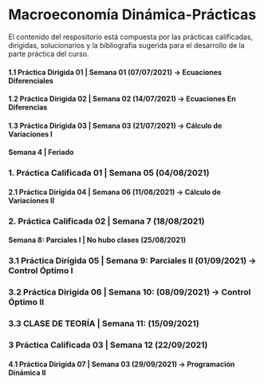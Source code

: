 # Macroeconomía Dinámica-Prácticas
El contenido del respositorio está compuesta por las prácticas calificadas, dirigidas, solucionarios y la bibliografía sugerida para el desarrollo de la parte práctica del curso.

#### 1.1 Práctica Dirigida 01   | Semana 01 (07/07/2021) → Ecuaciones Diferenciales
#### 1.2 Práctica Dirigida 02   | Semana 02 (14/07/2021) → Ecuaciones En Diferencias
#### 1.3 Práctica Dirigida 03   | Semana 03 (21/07/2021) → Cálculo de Variaciones I
#### Semana 4 | Feriado
### 1. Práctica Calificada 01 | Semana 05 (04/08/2021)
#### 2.1 Práctica Dirigida 04   | Semana 06 (11/08/2021) → Cálculo de Variaciones II
### 2. Práctica Calificada 02 | Semana 7 (18/08/2021)
#### Semana 8: Parciales I | No hubo clases (25/08/2021)
### 3.1 Práctica Dirigida 05 | Semana 9: Parciales II (01/09/2021) → Control Óptimo I
### 3.2 Práctica Dirigida 06 | Semana 10: (08/09/2021) → Control Óptimo II
### 3.3 CLASE DE TEORÍA | Semana 11: (15/09/2021)
### 3 Práctica Calificada 03 | Semana 12 (22/09/2021)
#### 4.1 Práctica Dirigida 07   | Semana 03 (29/09/2021) → Programación Dinámica II


